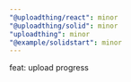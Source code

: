 ```yaml
---
"@uploadthing/react": minor
"@uploadthing/solid": minor
"uploadthing": minor
"@example/solidstart": minor
---
```


feat: upload progress
